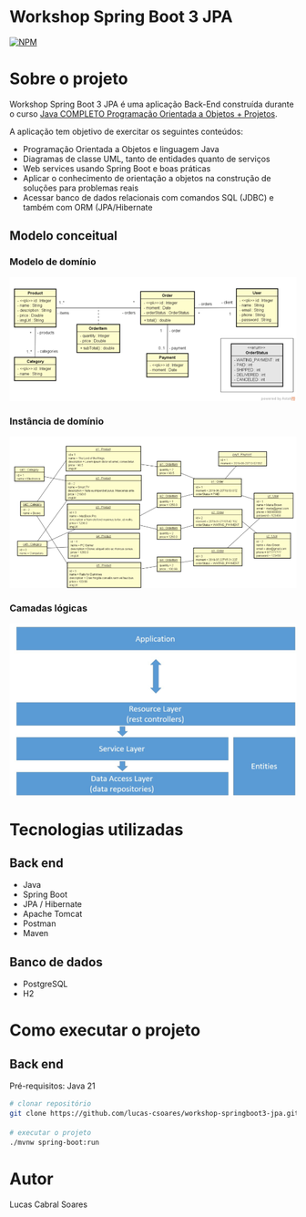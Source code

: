 # Workshop Spring Boot 3 JPA
[![NPM](https://img.shields.io/npm/l/react)](https://github.com/lucas-csoares/workshop-springboot3-jpa/blob/main/LICENSE)

# Sobre o projeto

Workshop Spring Boot 3 JPA é uma aplicação Back-End construída durante o curso [Java COMPLETO Programação Orientada a Objetos + Projetos](https://www.udemy.com/course/java-curso-completo). 

A aplicação tem objetivo de exercitar os seguintes conteúdos:

- Programação Orientada a Objetos e linguagem Java
- Diagramas de classe UML, tanto de entidades quanto de serviços
- Web services usando Spring Boot e boas práticas
- Aplicar o conhecimento de orientação a objetos na construção de soluções para problemas reais
- Acessar banco de dados relacionais com comandos SQL (JDBC) e também com ORM (JPA/Hibernate


## Modelo conceitual

### Modelo de domínio

![Modelo de domíniol](https://github.com/lucas-csoares/workshop-springboot3-jpa/blob/main/assets/modelo-dominio.png)

### Instância de domínio

![Instância de domínio](https://github.com/lucas-csoares/workshop-springboot3-jpa/blob/main/assets/dominio-instancia.png)

### Camadas lógicas

![Camadas lógicas](https://github.com/lucas-csoares/workshop-springboot3-jpa/blob/main/assets/camadas-logicas.png)


# Tecnologias utilizadas

## Back end
- Java
- Spring Boot
- JPA / Hibernate
- Apache Tomcat
- Postman  
- Maven

## Banco de dados
- PostgreSQL
- H2

# Como executar o projeto

## Back end
Pré-requisitos: Java 21

```bash
# clonar repositório
git clone https://github.com/lucas-csoares/workshop-springboot3-jpa.git

# executar o projeto
./mvnw spring-boot:run
```
# Autor

Lucas Cabral Soares

